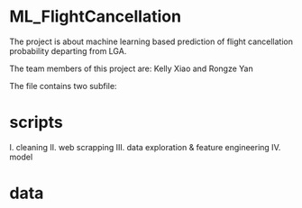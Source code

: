 # ML_FlightCancellation
The project is about machine learning based prediction of flight cancellation probability departing from LGA. 

The team members of this project are: Kelly Xiao and Rongze Yan

The file contains two subfile:

# scripts
I. cleaning 
II. web scrapping
III. data exploration & feature engineering
IV. model

# data

